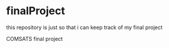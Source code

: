 # finalProject
this repository is just so that i can keep track of my final project

COMSATS final project
